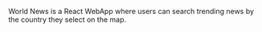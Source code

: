 World News is a React WebApp where users can search trending news by the country they select on the map.
